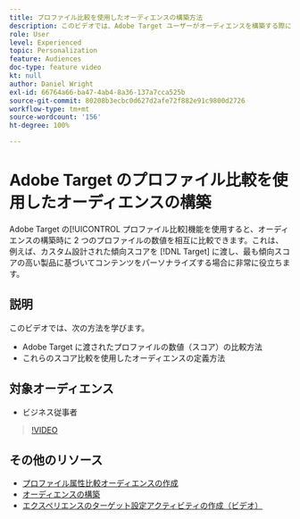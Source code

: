 ```yaml
---
title: プロファイル比較を使用したオーディエンスの構築方法
description: このビデオでは、Adobe Target ユーザーがオーディエンスを構築する際に、プロファイル比較機能を使用して 2 つのプロファイルの数値を相互に比較する方法を説明します。
role: User
level: Experienced
topic: Personalization
feature: Audiences
doc-type: feature video
kt: null
author: Daniel Wright
exl-id: 66764a66-ba47-4ab4-8a36-137a7cca525b
source-git-commit: 80208b3ecbc0d627d2afe72f882e91c9800d2726
workflow-type: tm+mt
source-wordcount: '156'
ht-degree: 100%

---
```


# Adobe Target のプロファイル比較を使用したオーディエンスの構築

Adobe Target の[!UICONTROL プロファイル比較]機能を使用すると、オーディエンスの構築時に 2 つのプロファイルの数値を相互に比較できます。これは、例えば、カスタム設計された傾向スコアを [!DNL Target] に渡し、最も傾向スコアの高い製品に基づいてコンテンツをパーソナライズする場合に非常に役立ちます。

## 説明

このビデオでは、次の方法を学びます。

* Adobe Target に渡されたプロファイルの数値（スコア）の比較方法
* これらのスコア比較を使用したオーディエンスの定義方法

## 対象オーディエンス

* ビジネス従事者

>[!VIDEO](https://video.tv.adobe.com/v/23218/?quality=12)

## その他のリソース

* [プロファイル属性比較オーディエンスの作成](https://experienceleague.adobe.com/docs/target/using/audiences/create-audiences/creating-a-profile-attribute-comparison-audience.html?lang=ja)
* [オーディエンスの構築](https://experienceleague.adobe.com/docs/target/using/audiences/create-audiences/create-audience.html?lang=ja)
* [エクスペリエンスのターゲット設定アクティビティの作成（ビデオ）](../activities/create-experience-targeting-activities.md)
